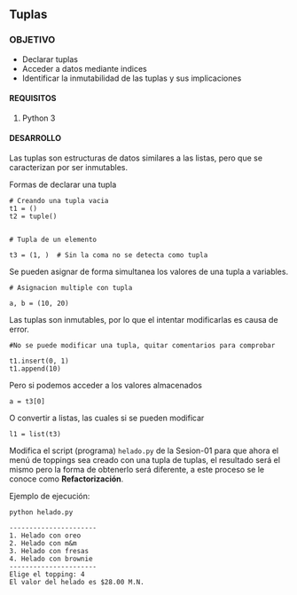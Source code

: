 ## Tuplas

### OBJETIVO

- Declarar tuplas
- Acceder a datos mediante indices
- Identificar la inmutabilidad de las tuplas y sus implicaciones

#### REQUISITOS

1. Python 3

#### DESARROLLO

Las tuplas son estructuras de datos  similares a las listas, pero que se caracterizan por ser inmutables.

Formas de declarar una tupla

```
# Creando una tupla vacia
t1 = ()
t2 = tuple()


# Tupla de un elemento

t3 = (1, )  # Sin la coma no se detecta como tupla

```

Se pueden asignar de forma simultanea los valores de una tupla a variables.
```
# Asignacion multiple con tupla

a, b = (10, 20)

```

Las tuplas son inmutables, por lo que el intentar modificarlas es causa de error.
```
#No se puede modificar una tupla, quitar comentarios para comprobar

t1.insert(0, 1)
t1.append(10)
```
Pero si podemos acceder a los valores almacenados
```
a = t3[0]
```
O convertir a listas, las cuales si se pueden modificar
```
l1 = list(t3)
```

Modifica el script (programa) `helado.py` de la Sesion-01 para que ahora el menú de toppings sea creado con una tupla de tuplas, el resultado será el mismo pero la forma de obtenerlo será diferente, a este proceso se le conoce como **Refactorización**.

Ejemplo de ejecución:

```
python helado.py 

----------------------
1. Helado con oreo
2. Helado con m&m
3. Helado con fresas
4. Helado con brownie
----------------------
Elige el topping: 4
El valor del helado es $28.00 M.N.
```
